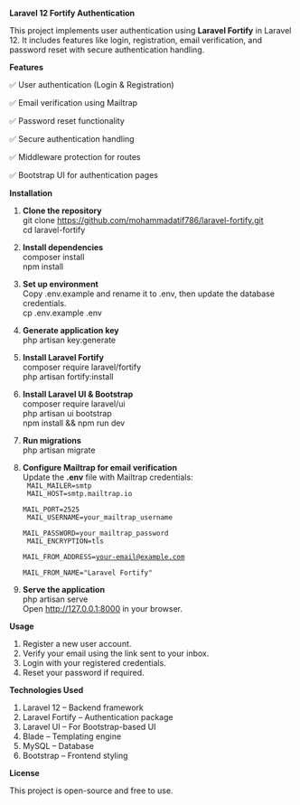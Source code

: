 <b> Laravel 12 Fortify Authentication </b>

<p>
This project implements user authentication using <b>Laravel Fortify</b> in Laravel 12. It includes features like login, registration, email verification, and password reset with secure authentication handling.
</p>

<b> Features </b>

<p> ✅ User authentication (Login & Registration) </p>
<p> ✅ Email verification using Mailtrap </p>
<p> ✅ Password reset functionality </p>
<p> ✅ Secure authentication handling </p>
<p> ✅ Middleware protection for routes </p>
<p> ✅ Bootstrap UI for authentication pages </p>

<b> Installation </b>

1. <b> Clone the repository </b> <br>
   git clone https://github.com/mohammadatif786/laravel-fortify.git <br>
   cd laravel-fortify

2. <b> Install dependencies </b><br>
   composer install <br>
   npm install

3. <b> Set up environment </b><br>
   Copy .env.example and rename it to .env, then update the database credentials. <br>
   cp .env.example .env

4. <b> Generate application key </b> <br>
   php artisan key:generate

5. <b> Install Laravel Fortify </b> <br>
   composer require laravel/fortify <br>
   php artisan fortify:install <br>

6. <b> Install Laravel UI & Bootstrap </b> <br>
   composer require laravel/ui <br>
   php artisan ui bootstrap <br>
   npm install && npm run dev

7. <b> Run migrations </b> <br>
   php artisan migrate

8. <b> Configure Mailtrap for email verification </b> <br>
   Update the <b>.env</b> file with Mailtrap credentials:  
   <code>
   MAIL_MAILER=smtp <br>
   MAIL_HOST=smtp.mailtrap.io <br>
   MAIL_PORT=2525 <br>
   MAIL_USERNAME=your_mailtrap_username <br>
   MAIL_PASSWORD=your_mailtrap_password <br>
   MAIL_ENCRYPTION=tls <br>
   MAIL_FROM_ADDRESS=your-email@example.com <br>
   MAIL_FROM_NAME="Laravel Fortify"
   </code>

9. <b> Serve the application </b> <br>
   php artisan serve <br>
   Open http://127.0.0.1:8000 in your browser.

<b> Usage </b>

1. Register a new user account.
2. Verify your email using the link sent to your inbox.
3. Login with your registered credentials.
4. Reset your password if required.

<b> Technologies Used </b>

1. Laravel 12 – Backend framework
2. Laravel Fortify – Authentication package
3. Laravel UI – For Bootstrap-based UI
4. Blade – Templating engine
5. MySQL – Database
6. Bootstrap – Frontend styling

<b> License </b>

<p> This project is open-source and free to use. </p>

